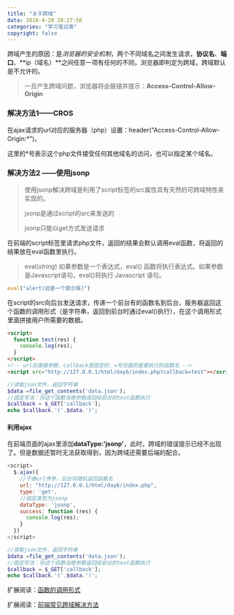 ```yaml
---
title: "关于跨域"
data: 2018-4-20 20:17:56
categories: "学习笔记类"
copyright: false
---
```


​	跨域产生的原因：是*浏览器的安全机制*，两个不同域名之间发生请求，**协议名**、**端口**、**ip（域名）**之间任意一项有任何的不同，浏览器即判定为跨域，跨域默认是不允许的。

> 一旦产生跨域问题，浏览器将会报错并提示：**Access-Control-Allow-Origin**

<!--more-->

### 解决方法1——CROS

​	在ajax请求的url对应的服务器（php）设置：header("Access-Control-Allow-Origin:*")。

这里的*号表示这个php文件接受任何其他域名的访问，也可以指定某个域名。

### 解决方法2 ——使用jsonp

> 使用jsonp解决跨域是利用了script标签的src属性具有天然的可跨域特性来实现的。
>
> jsonp是通过script的src来发送的
>
> jsonp只能以get方式发送请求

​	在前端的script标签里请求php文件，返回的结果会默认调用eval函数，将返回的结果放在eval函数里执行。

> eval(*string*)	如果参数是一个表达式，eval() 函数将执行表达式。如果参数是Javascript语句，eval()将执行 Javascript 语句。

```javascript
eval("alert(这是一个提示框)")
```

​	在script的src向后台发送请求，传递一个前台有的函数名到后台，服务器返回这个函数的调用形式（是字符串，返回到前台时通过eval()执行），在这个调用形式里面拼接用户所需要的数据。

```html
<script>
  function test(res) {
    console.log(res);
  }
</script>
<!-- url后面接参数，callback是固定的，=号后面的是要执行的函数名 -->
<script src="http://127.0.0.1/html/day6/index.php?callback=test"></script>
```

```php
//读取json文件，返回字符串
$data =file_get_contents('data.json');
//固定写法：将这个函数当做参数返回给前台的test函数执行
$callback = $_GET['callback'];
echo $callback.'('.$data.')';
```



#### 利用ajax

​	在前端页面的ajax里添加**dataType:'jsonp'**，此时，跨域的错误提示已经不出现了。但是数据还暂时无法获取得到，因为跨域还需要后端的配合。

```javascript
<script>
  $.ajax({
    //不做url传参，后台将随机返回函数名
    url: "http://127.0.0.1/html/day6/index.php",
    type: 'get',
    //固定类型为jsonp
    dataType: 'jsonp',
    success: function (res) {
      console.log(res);
    }
  })
</script>
```

```php
//读取json文件，返回字符串
$data =file_get_contents('data.json');
//固定写法：将这个函数当做参数返回给前台的test函数执行
$callback = $_GET['callback'];
echo $callback.'('.$data.')';
```



扩展阅读：[函数的调用形式](https://blog.csdn.net/qq_16415157/article/details/53033953) 

扩展阅读：[前端常见跨域解决方法](https://www.cnblogs.com/roam/p/7520433.html) 

